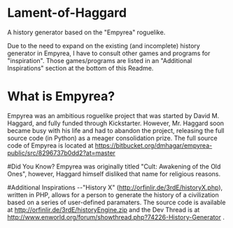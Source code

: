 # Lament-of-Haggard
A history generator based on the "Empyrea" roguelike.

Due to the need to expand on the existing (and incomplete) history generator in Empyrea, I have to consult other games and programs for "inspiration". Those games/programs are listed in an "Additional Inspirations" section at the bottom of this Readme.

# What is Empyrea?
Empyrea was an ambitious roguelike project that was started by David M. Haggard, and fully funded through Kickstarter. However, Mr. Haggard soon became busy with his life and had to abandon the project, releasing the full source code (in Python) as a meager consolidation prize. The full source code of Empyrea is located at https://bitbucket.org/dmhagar/empyrea-public/src/8296737b0dd2?at=master 

#Did You Know?
Empyrea was originally titled "Cult: Awakening of the Old Ones", however, Haggard himself disliked that name for religious reasons.

#Additional Inspirations
--"History X" (http://orfinlir.de/3rdE/historyX.php), written in PHP, allows for a person to generate the history of a civilization based on a series of user-defined paramaters. The source code is available at http://orfinlir.de/3rdE/historyEngine.zip and the Dev Thread is at http://www.enworld.org/forum/showthread.php?74226-History-Generator .
